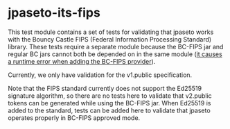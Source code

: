 # jpaseto-its-fips

This test module contains a set of tests for validating that jpaseto works with the Bouncy Castle
FIPS (Federal Information Processing Standard) library.  These tests require a separate module because the BC-FIPS
jar and regular BC jars cannot both be depended on in the same module 
([it causes a runtime error when adding the BC-FIPS provider](https://stackoverflow.com/questions/60930130/intellij-gradle-unable-to-find-method-org-bouncycastle-crypto-cryptoservicesre)).

Currently, we only have validation for the v1.public specification.

Note that the FIPS standard currently does not support the Ed25519 signature algorithm, so there are no tests here
to validate that v2.public tokens can be generated while using the BC-FIPS jar. When Ed25519 is added to the standard,
tests can be added here to validate that jpaseto operates properly in BC-FIPS approved mode.